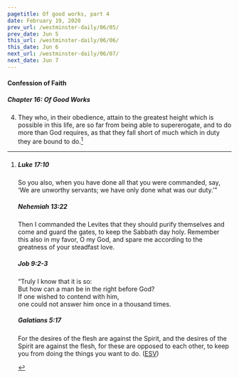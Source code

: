 ```yaml
---
pagetitle: Of good works, part 4
date: February 19, 2020
prev_url: /westminster-daily/06/05/
prev_date: Jun 5
this_url: /westminster-daily/06/06/
this_date: Jun 6
next_url: /westminster-daily/06/07/
next_date: Jun 7
---
```


#### Confession of Faith

##### Chapter 16: Of Good Works

4. They who, in their obedience, attain to the greatest height which is possible in this life, are so far from being able to supererogate, and to do more than God requires, as that they fall short of much which in duty they are bound to do.[^fnref:wcf1]

[^fnref:wcf1]: <div class="esv"><h5>Luke 17:10</h5> <div class="esv-text"><p id="p42017010.01-1"><span class="woc">So you also, when you have done all that you were commanded, say, &#8216;We are unworthy servants; we have only done what was our duty.&#8217;&#8221;</span></p> </div><h5>Nehemiah 13:22</h5> <div class="esv-text"><p id="p16013022.01-2">Then I commanded the Levites that they should purify themselves and come and guard the gates, to keep the Sabbath day holy. Remember this also in my favor, O my God, and spare me according to the greatness of your steadfast love.</p> </div><h5>Job 9:2-3</h5> <div class="esv-text"><div class="block-indent"> <p class="line-group" id="p18009002.01-3">&#8220;Truly I know that it is so:<br /> <span class="indent"></span>But how can a man be in the right before God?<br />  If one wished to contend with him,<br /> <span class="indent"></span>one could not answer him once in a thousand times.</p> </div> </div><h5>Galatians 5:17</h5> <div class="esv-text"><p id="p48005017.01-4">For the desires of the flesh are against the Spirit, and the desires of the Spirit are against the flesh, for these are opposed to each other, to keep you from doing the things you want to do.  (<a href="http://www.esv.org" class="copyright">ESV</a>)</p> </div> </div>

